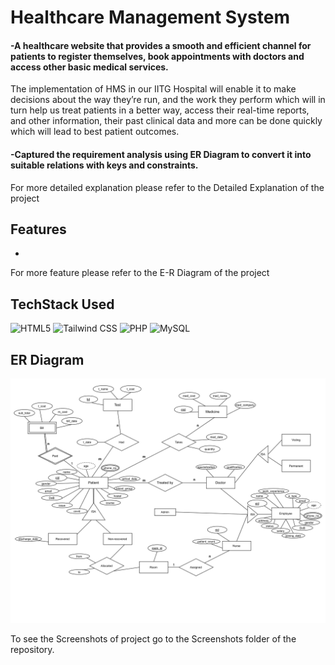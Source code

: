 # Healthcare Management System

<h4>-A healthcare website that provides a smooth and efficient channel for patients to register themselves,
book appointments with doctors and access other basic medical services.</h4>
<p> The implementation of HMS in our IITG Hospital will enable it to make decisions
about the way they’re run, and the work they perform which will in turn help us treat
patients in a better way, access their real-time reports, and other information, their
past clinical data and more can be done quickly which will lead to best patient
outcomes.</p>
<h4>-Captured the requirement analysis using ER Diagram to convert it into suitable relations with keys and constraints.</h4>
<p>For more detailed explanation please refer to the Detailed Explanation of the project</p>

## Features

-
<p>For more feature please refer to the E-R Diagram of the project</p>


## TechStack Used

<img alt="HTML5" src="https://img.shields.io/badge/html5%20-%23E34F26.svg?&style=for-the-badge&logo=html5&logoColor=white"/> 
<img alt="Tailwind CSS" src="https://img.shields.io/badge/tailwindcss%20-%2338B2AC.svg?style=for-the-badge&logo=tailwind-css&logoColor=white"/>
<img alt="PHP" src="https://img.shields.io/badge/php-%23777BB4.svg?style=for-the-badge&logo=php&logoColor=white"/>
<img alt="MySQL" src="https://img.shields.io/badge/mysql-%2300f.svg?style=for-the-badge&logo=mysql&logoColor=white"/>

## ER Diagram
<img src="ER_diagram.png"/>

<h>
<p>To see the Screenshots of project go to the Screenshots folder of the repository.</p>
